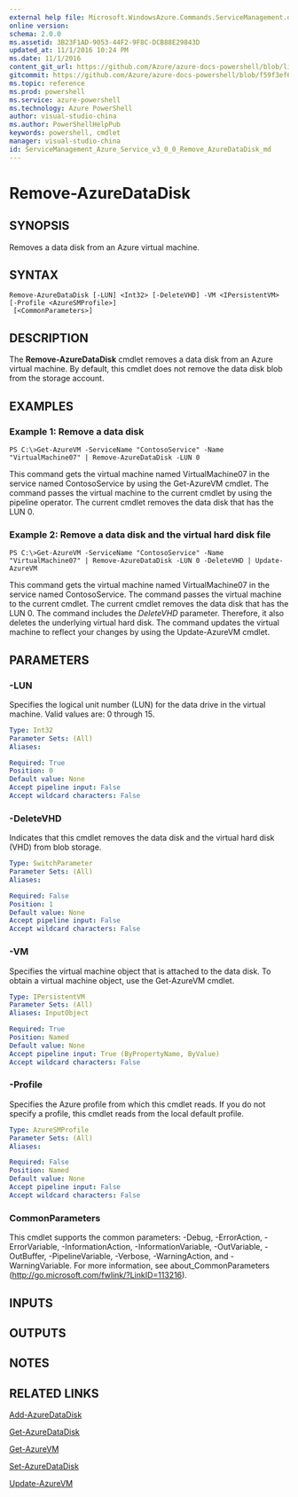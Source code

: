 ```yaml
---
external help file: Microsoft.WindowsAzure.Commands.ServiceManagement.dll-Help.xml
online version: 
schema: 2.0.0
ms.assetid: 3B23F1AD-9053-44F2-9F8C-DCB88E29843D
updated_at: 11/1/2016 10:24 PM
ms.date: 11/1/2016
content_git_url: https://github.com/Azure/azure-docs-powershell/blob/live/azureps-cmdlets-docs/ServiceManagement/Azure.Service/v3.0.0/Remove-AzureDataDisk.md
gitcommit: https://github.com/Azure/azure-docs-powershell/blob/f59f3ef60bc592383812213e69fd77ba950759ed/azureps-cmdlets-docs/ServiceManagement/Azure.Service/v3.0.0/Remove-AzureDataDisk.md
ms.topic: reference
ms.prod: powershell
ms.service: azure-powershell
ms.technology: Azure PowerShell
author: visual-studio-china
ms.author: PowerShellHelpPub
keywords: powershell, cmdlet
manager: visual-studio-china
id: ServiceManagement_Azure_Service_v3_0_0_Remove_AzureDataDisk_md
---
```


# Remove-AzureDataDisk

## SYNOPSIS
Removes a data disk from an Azure virtual machine.

## SYNTAX

```
Remove-AzureDataDisk [-LUN] <Int32> [-DeleteVHD] -VM <IPersistentVM> [-Profile <AzureSMProfile>]
 [<CommonParameters>]
```

## DESCRIPTION
The **Remove-AzureDataDisk** cmdlet removes a data disk from an Azure virtual machine.
By default, this cmdlet does not remove the data disk blob from the storage account.

## EXAMPLES

### Example 1: Remove a data disk
```
PS C:\>Get-AzureVM -ServiceName "ContosoService" -Name "VirtualMachine07" | Remove-AzureDataDisk -LUN 0
```

This command gets the virtual machine named VirtualMachine07 in the service named ContosoService by using the Get-AzureVM cmdlet.
The command passes the virtual machine to the current cmdlet by using the pipeline operator.
The current cmdlet removes the data disk that has the LUN 0.

### Example 2: Remove a data disk and the virtual hard disk file
```
PS C:\>Get-AzureVM -ServiceName "ContosoService" -Name "VirtualMachine07" | Remove-AzureDataDisk -LUN 0 -DeleteVHD | Update-AzureVM
```

This command gets the virtual machine named VirtualMachine07 in the service named ContosoService.
The command passes the virtual machine to the current cmdlet.
The current cmdlet removes the data disk that has the LUN 0.
The command includes the *DeleteVHD* parameter.
Therefore, it also deletes the underlying virtual hard disk.
The command updates the virtual machine to reflect your changes by using the Update-AzureVM cmdlet.

## PARAMETERS

### -LUN
Specifies the logical unit number (LUN) for the data drive in the virtual machine.
Valid values are: 0 through 15.

```yaml
Type: Int32
Parameter Sets: (All)
Aliases: 

Required: True
Position: 0
Default value: None
Accept pipeline input: False
Accept wildcard characters: False
```

### -DeleteVHD
Indicates that this cmdlet removes the data disk and the virtual hard disk (VHD) from blob storage.

```yaml
Type: SwitchParameter
Parameter Sets: (All)
Aliases: 

Required: False
Position: 1
Default value: None
Accept pipeline input: False
Accept wildcard characters: False
```

### -VM
Specifies the virtual machine object that is attached to the data disk.
To obtain a virtual machine object, use the Get-AzureVM cmdlet.

```yaml
Type: IPersistentVM
Parameter Sets: (All)
Aliases: InputObject

Required: True
Position: Named
Default value: None
Accept pipeline input: True (ByPropertyName, ByValue)
Accept wildcard characters: False
```

### -Profile
Specifies the Azure profile from which this cmdlet reads.
If you do not specify a profile, this cmdlet reads from the local default profile.

```yaml
Type: AzureSMProfile
Parameter Sets: (All)
Aliases: 

Required: False
Position: Named
Default value: None
Accept pipeline input: False
Accept wildcard characters: False
```

### CommonParameters
This cmdlet supports the common parameters: -Debug, -ErrorAction, -ErrorVariable, -InformationAction, -InformationVariable, -OutVariable, -OutBuffer, -PipelineVariable, -Verbose, -WarningAction, and -WarningVariable. For more information, see about_CommonParameters (http://go.microsoft.com/fwlink/?LinkID=113216).

## INPUTS

## OUTPUTS

## NOTES

## RELATED LINKS

[Add-AzureDataDisk](xref:ServiceManagement/Azure.Service/v3.0.0/Add-AzureDataDisk.md)

[Get-AzureDataDisk](xref:ServiceManagement/Azure.Service/v3.0.0/Get-AzureDataDisk.md)

[Get-AzureVM](xref:ServiceManagement/Azure.Service/v3.0.0/Get-AzureVM.md)

[Set-AzureDataDisk](xref:ServiceManagement/Azure.Service/v3.0.0/Set-AzureDataDisk.md)

[Update-AzureVM](xref:ServiceManagement/Azure.Service/v3.0.0/Update-AzureVM.md)


